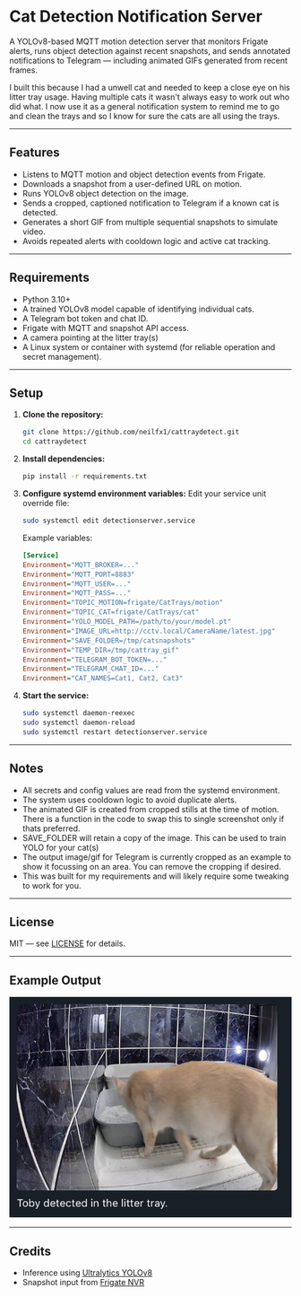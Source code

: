 # Cat Detection Notification Server

A YOLOv8-based MQTT motion detection server that monitors Frigate alerts, runs object detection against recent snapshots, and sends annotated notifications to Telegram — including animated GIFs generated from recent frames.

I built this because I had a unwell cat and needed to keep a close eye on his litter tray usage.  Having multiple cats it wasn't always easy to work out who did what.  I now use it as a general notification system to remind me to go and clean the trays and so I know for sure the cats are all using the trays.

---

## Features

* Listens to MQTT motion and object detection events from Frigate.
* Downloads a snapshot from a user-defined URL on motion.
* Runs YOLOv8 object detection on the image.
* Sends a cropped, captioned notification to Telegram if a known cat is detected.
* Generates a short GIF from multiple sequential snapshots to simulate video.
* Avoids repeated alerts with cooldown logic and active cat tracking.

---

## Requirements

* Python 3.10+
* A trained YOLOv8 model capable of identifying individual cats.
* A Telegram bot token and chat ID.
* Frigate with MQTT and snapshot API access.
* A camera pointing at the litter tray(s)
* A Linux system or container with systemd (for reliable operation and secret management).

---

## Setup

1. **Clone the repository:**

   ```bash
   git clone https://github.com/neilfx1/cattraydetect.git
   cd cattraydetect
   ```

2. **Install dependencies:**

   ```bash
   pip install -r requirements.txt
   ```

3. **Configure systemd environment variables:**
   Edit your service unit override file:

   ```bash
   sudo systemctl edit detectionserver.service
   ```

   Example variables:

   ```ini
   [Service]
   Environment="MQTT_BROKER=..."
   Environment="MQTT_PORT=8883"
   Environment="MQTT_USER=..."
   Environment="MQTT_PASS=..."
   Environment="TOPIC_MOTION=frigate/CatTrays/motion"
   Environment="TOPIC_CAT=frigate/CatTrays/cat"
   Environment="YOLO_MODEL_PATH=/path/to/your/model.pt"
   Environment="IMAGE_URL=http://cctv.local/CameraName/latest.jpg"
   Environment="SAVE_FOLDER=/tmp/catsnapshots"
   Environment="TEMP_DIR=/tmp/cattray_gif"
   Environment="TELEGRAM_BOT_TOKEN=..."
   Environment="TELEGRAM_CHAT_ID=..."
   Environment="CAT_NAMES=Cat1, Cat2, Cat3"
   ```

4. **Start the service:**

   ```bash
   sudo systemctl daemon-reexec
   sudo systemctl daemon-reload
   sudo systemctl restart detectionserver.service
   ```

---

## Notes

* All secrets and config values are read from the systemd environment.
* The system uses cooldown logic to avoid duplicate alerts.
* The animated GIF is created from cropped stills at the time of motion.  There is a function in the code to swap this to single screenshot only if thats preferred.
* SAVE_FOLDER will retain a copy of the image.  This can be used to train YOLO for your cat(s)
* The output image/gif for Telegram is currently cropped as an example to show it focussing on an area.  You can remove the cropping if desired.
* This was built for my requirements and will likely require some tweaking to work for you.
  
---

## License

MIT — see [LICENSE](LICENSE) for details.

---

## Example Output

![Sample Notification](sample.png)

---

## Credits

* Inference using [Ultralytics YOLOv8](https://github.com/ultralytics/ultralytics)
* Snapshot input from [Frigate NVR](https://github.com/blakeblackshear/frigate)
